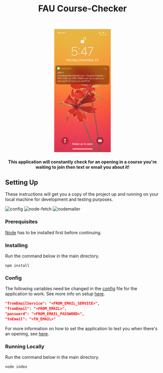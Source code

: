 <h1 align="center"> FAU Course-Checker </h1> <br>
<p align="center">
  <img alt="Front Page" src="images/screenshot1.PNG" height="400">
</p>

<p align="center">
<h4 align="center">This application will constantly check for an opening in a course you're waiting to join then text or email you about it!</h4>    
</p>

## Setting Up

These instructions will get you a copy of the project up and running on your local machine for development and testing purposes.

![config](https://img.shields.io/badge/config-3.2.4-brightgreen)
![node-fetch](https://img.shields.io/badge/node--fetch-2.6.0-yellow)
![nodemailer](https://img.shields.io/badge/nodemailer-6.4.2-green)
### Prerequisites

[Node](https://nodejs.org) has to be installed first before continuing.

### Installing

Run the command below in the main directory.

```
npm install
```

### Config

The following variables need be changed in the [config](/config/default.json) file for the application to work. See more info on setup [here](https://nodemailer.com/about/).

```json
"fromEmailService": "<FROM_EMAIL_SERVICE>",
"fromEmail": "<FROM_EMAIL>",
"password": "<FROM_EMAIL_PASSWORD>",
"toEmail": "<TO_EMAIL>"
```

For more information on how to set the application to text you when there's an opening, see [here](https://20somethingfinance.com/how-to-send-text-messages-sms-via-email-for-free/).

### Running Locally

Run the command below in the main directory.

```
node index
```